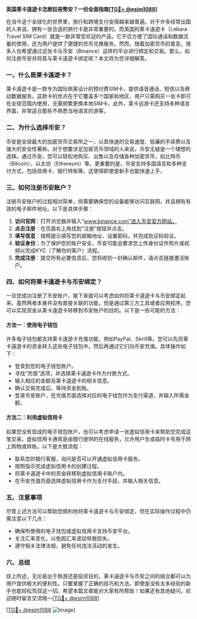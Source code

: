 **英国莱卡遠遊卡怎麽註冊幣安？一份全面指南[[TG💪+ @esim1088](https://t.me/s/esim1088)]**

在当今这个全球化的世界里，旅行和跨境支付变得越来越普遍。对于许多经常出国的人来说，拥有一张合适的旅行卡是非常重要的。而英国的莱卡遠遊卡（Lebara Travel SIM Card）就是一款非常受欢迎的产品，它不仅方便了国际通话和数据流量的使用，还为用户提供了便捷的货币兑换服务。然而，随着加密货币的普及，很多人也希望通过这张卡与币安（Binance）这样的平台进行绑定和交易。那么，如何注册币安并将其与莱卡遠遊卡绑定呢？本文将为您详细解答。

### 一、什么是莱卡遠遊卡？

莱卡遠遊卡是一款专为国际旅客设计的预付费SIM卡，提供语音通话、短信以及移动数据服务。这款卡的优点在于它覆盖多个国家和地区，用户只需购买一张卡即可在全球范围内使用，无需频繁更换本地SIM卡。此外，莱卡远游卡还支持多种语言界面，非常适合那些不熟悉当地语言的游客。

### 二、为什么选择币安？

币安是全球最大的加密货币交易所之一，以其快速的交易速度、低廉的手续费以及强大的安全性著称。对于想要涉足加密货币领域的人来说，币安无疑是一个理想的选择。通过币安，您可以轻松地购买、出售以及存储各种加密货币，如比特币（Bitcoin）、以太坊（Ethereum）等。更重要的是，币安支持多国语言和多种支付方式，包括信用卡、银行转账等，这使得即使是新手也能快速上手。

### 三、如何注册币安账户？

注册币安账户的过程相对简单，但需要确保您的设备能够访问互联网，并且拥有有效的电子邮件地址。以下是具体步骤：

1. **访问官网**：打开浏览器并输入“www.binance.com”进入币安官方网站。
2. **点击注册**：在页面右上角找到“注册”按钮并点击。
3. **填写信息**：按照提示填写您的邮箱地址、设置密码，并完成验证码验证。
4. **验证身份**：为了保护您的账户安全，币安可能会要求您上传身份证件照片或视频以完成KYC（了解你的客户）流程。
5. **完成注册**：提交所有必要信息后，您将收到一封确认邮件，请点击链接激活账户。

### 四、如何将莱卡遠遊卡与币安绑定？

一旦您成功注册了币安账户，接下来就可以考虑如何将莱卡遠遊卡与币安绑定起来。虽然两者本身并没有直接关联的功能，但是通过第三方工具或者应用程序，您可以实现资金从莱卡遠遊卡转移到币安账户的目的。以下是一些可能的方法：

#### 方法一：使用电子钱包
许多电子钱包都支持莱卡遠遊卡充值功能，例如PayPal、Skrill等。您可以先将莱卡遠遊卡的资金转入这些电子钱包中，然后再通过它们向币安充值。具体操作如下：
- 登录到您的电子钱包账户。
- 寻找“充值”选项，并选择莱卡遠遊卡作为付款方式。
- 输入相应的金额及莱卡遠遊卡的相关信息。
- 确认交易完成后，等待资金到账。
- 登录币安账户，在充值页面选择对应的电子钱包作为支付渠道，并输入所需金额。

#### 方法二：利用虚拟信用卡
如果您没有现成的电子钱包账户，也可以考虑申请一张虚拟信用卡来帮助您完成这笔交易。虚拟信用卡通常是由银行提供的在线服务，允许用户生成临时卡号用于网上购物或转账。以下是大致流程：
- 联系您的银行客服，询问是否可以开通虚拟信用卡服务。
- 按照指示完成虚拟信用卡的创建过程。
- 将莱卡遠遊卡中的资金转移到虚拟信用卡账户内。
- 在币安充值页面选择虚拟信用卡作为支付手段，并输入相关信息。

### 五、注意事项

尽管上述方法可以帮助您顺利地将莱卡遠遊卡与币安绑定，但在实际操作过程中仍需注意以下几点：
- 确保所使用的电子钱包或虚拟信用卡支持币安平台。
- 关注汇率变化，以免因汇率波动导致损失。
- 遵守相关法律法规，避免任何违法活动的发生。

### 六、总结

综上所述，无论是出于旅游还是投资目的，莱卡遠遊卡与币安之间的结合都可以为用户提供极大的便利性。只要掌握了正确的技巧和方法，即使是没有太多经验的新手也能轻松驾驭这一切。希望本篇文章能对大家有所帮助！如果还有其他疑问，欢迎随时留言交流哦～[[TG💪+ @esim1088](https://t.me/s/esim1088)]

[[TG💪+ @esim1088](https://t.me/s/esim1088) ![Image](https://i.postimg.cc/4NQfJmqS/Snipaste-2025-05-13-00-14-12.png)]